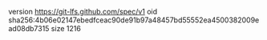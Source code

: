 version https://git-lfs.github.com/spec/v1
oid sha256:4b06e02147ebedfceac90de91b97a48457bd55552ea4500382009ead08db7315
size 1216
